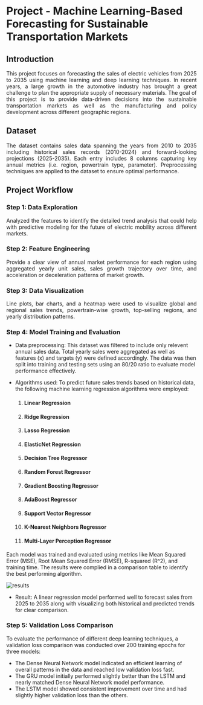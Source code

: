 # Project - Machine Learning-Based Forecasting for Sustainable Transportation Markets

## Introduction
<p align="justify">
This project focuses on forecasting the sales of electric vehicles from 2025 to 2035 using machine learning and deep learning techniques. In recent years, a large growth in the automotive industry has brought a great challenge to plan the appropriate supply of necessary materials. The goal of this project is to provide data-driven decisions into the sustainable transportation markets as well as the manufacturing and policy development across different geographic regions.
 </p>

## Dataset
<p align="justify">
The dataset contains sales data spanning the years from 2010 to 2035 including historical sales records (2010-2024) and forward-looking projections (2025-2035). Each entry includes 8 columns capturing key annual metrics (i.e. region, powertrain type, parameter). Preprocessing techniques are applied to the dataset to ensure optimal performance.   
</p>

## Project Workflow
### Step 1: Data Exploration
<p align="justify">
Analyzed the features to identify the detailed trend analysis that could help with predictive modeling for the future of electric mobility across different markets. 
</p>

### Step 2: Feature Engineering
<p align="justify">
Provide a clear view of annual market performance for each region using aggregated yearly unit sales, sales growth trajectory over time, and acceleration or deceleration patterns of market growth.
</p>

### Step 3: Data Visualization
<p align="justify">
Line plots, bar charts, and a heatmap were used to visualize global and regional sales trends, powertrain-wise growth, top-selling regions, and yearly distribution patterns.
</p>

### Step 4: Model Training and Evaluation
<p align="justify">

*  Data preprocessing: This dataset was filtered to include only relevent annual sales data. Total yearly sales were aggregated as well as features (x) and targets (y) were defined accordingly. The data was then split into training and testing sets using an 80/20 ratio to evaluate model performance effectively.
</p>
  
*   Algorithms used: To predict future sales trends based on historical data, the following machine learning regression algorithms were employed:
    1. #### Linear Regression
    2. #### Ridge Regression
    3. #### Lasso Regression
    4. #### ElasticNet Regression
    5. #### Decision Tree Regressor
    6. #### Random Forest Regressor
    7. #### Gradient Boosting Regressor
    8. #### AdaBoost Regressor
    9. #### Support Vector Regressor
    10. #### K-Nearest Neighbors Regressor
    11. #### Multi-Layer Perception Regressor
    
Each model was trained and evaluated using metrics like Mean Squared Error (MSE), Root Mean Squared Error (RMSE), R-squared (R^2), and training time. The results were complied in a comparison table to identify the best performing algorithm.

![results](https://github.com/user-attachments/assets/57c3486a-454c-401a-9519-65d3da836269)
*  Result: A linear regression model performed well to forecast sales from 2025 to 2035 along with visualizing both historical and predicted trends for clear comparison.
</p>
<p align="justify">
  
### Step 5: Validation Loss Comparison
To evaluate the performance of different deep learning techniques, a validation loss comparison was conducted over 200 training epochs for three models:

*  The Dense Neural Network model indicated an efficient learning of overall patterns in the data and reached low validation loss fast.
*  The GRU model initially performed slightly better than the LSTM and nearly matched Dense Neural Network model performance.
*  The LSTM model showed consistent improvement over time and had slightly higher validation loss than the others.
